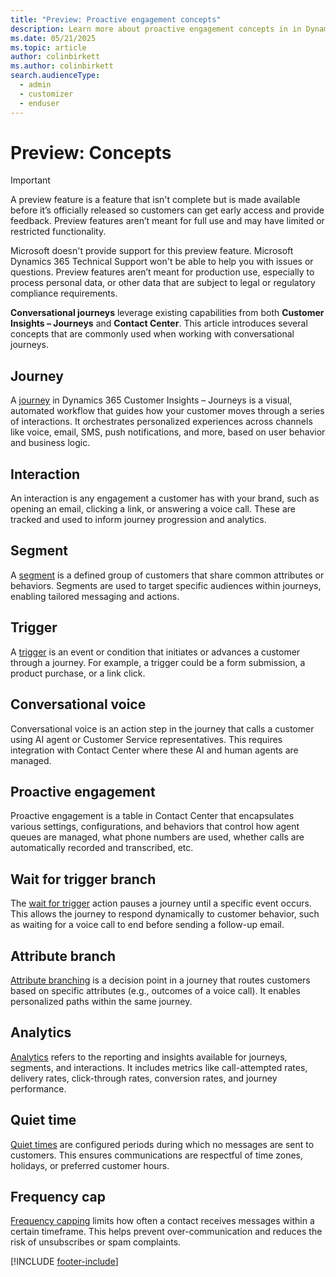 ```yaml
---
title: "Preview: Proactive engagement concepts"
description: Learn more about proactive engagement concepts in in Dynamics 365 Customer Insights - Journeys.
ms.date: 05/21/2025
ms.topic: article
author: colinbirkett
ms.author: colinbirkett
search.audienceType: 
  - admin
  - customizer
  - enduser
---
```


# Preview: Concepts

> [!IMPORTANT]
> A preview feature is a feature that isn't complete but is made available before it’s officially released so customers can get early access and provide feedback. Preview features aren’t meant for full use and may have limited or restricted functionality.
>
> Microsoft doesn't provide support for this preview feature. Microsoft Dynamics 365 Technical Support won't be able to help you with issues or questions. Preview features aren’t meant for production use, especially to process personal data, or other data that are subject to legal or regulatory compliance requirements.

**Conversational journeys** leverage existing capabilities from both **Customer Insights – Journeys** and **Contact Center**. This article introduces several concepts that are commonly used when working with conversational journeys.

## Journey

A [journey](journeys-overview.md) in Dynamics 365 Customer Insights – Journeys is a visual, automated workflow that guides how your customer moves through a series of interactions. It orchestrates personalized experiences across channels like voice, email, SMS, push notifications, and more, based on user behavior and business logic.

## Interaction

An interaction is any engagement a customer has with your brand, such as opening an email, clicking a link, or answering a voice call. These are tracked and used to inform journey progression and analytics.

## Segment

A [segment](real-time-marketing-segments.md) is a defined group of customers that share common attributes or behaviors. Segments are used to target specific audiences within journeys, enabling tailored messaging and actions.

## Trigger

A [trigger](real-time-marketing-trigger-based-journey.md) is an event or condition that initiates or advances a customer through a journey. For example, a trigger could be a form submission, a product purchase, or a link click.

## Conversational voice

Conversational voice is an action step in the journey that calls a customer using AI agent or Customer Service representatives. This requires integration with Contact Center where these AI and human agents are managed. 

## Proactive engagement

Proactive engagement is a table in Contact Center that encapsulates various settings, configurations, and behaviors that control how agent queues are managed, what phone numbers are used, whether calls are automatically recorded and transcribed, etc. 

## Wait for trigger branch

The [wait for trigger](add-action.md#wait-for-trigger-branch) action pauses a journey until a specific event occurs. This allows the journey to respond dynamically to customer behavior, such as waiting for a voice call to end before sending a follow-up email.

## Attribute branch

[Attribute branching](add-action.md#attribute-branch) is a decision point in a journey that routes customers based on specific attributes (e.g., outcomes of a voice call). It enables personalized paths within the same journey.

## Analytics

[Analytics](analytics-overview.md) refers to the reporting and insights available for journeys, segments, and interactions. It includes metrics like call-attempted rates, delivery rates, click-through rates, conversion rates, and journey performance.

## Quiet time

[Quiet times](real-time-marketing-quiet-times.md) are configured periods during which no messages are sent to customers. This ensures communications are respectful of time zones, holidays, or preferred customer hours.

## Frequency cap

[Frequency capping](real-time-marketing-frequency-cap.md) limits how often a contact receives messages within a certain timeframe. This helps prevent over-communication and reduces the risk of unsubscribes or spam complaints.

[!INCLUDE [footer-include](./includes/footer-banner.md)]
